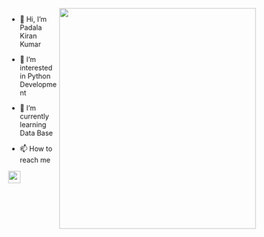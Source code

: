 <img align="right" width="400" height="450" src="https://konversations.com/community/img/stories/500x500/story_109.jpeg">

- 👋 Hi, I’m Padala Kiran Kumar
 
- 👀 I’m interested in Python Development

- 🌱 I’m currently learning Data Base

- 📫 How to reach me 
  
 [<img align="left" width="25" height="25" src="https://upload.wikimedia.org/wikipedia/commons/thumb/c/ca/LinkedIn_logo_initials.png/768px-LinkedIn_logo_initials.png">](https://www.linkedin.com/in/padala-kiran-kumar-08ba71192/)
 

<!---
padalakiran/padalakiran is a ✨ special ✨ repository because its `README.md` (this file) appears on your GitHub profile.
You can click the Preview link to take a look at your changes.
--->
